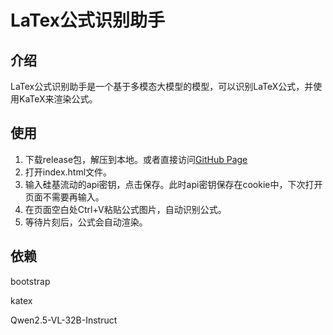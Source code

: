 # LaTex公式识别助手

## 介绍

LaTex公式识别助手是一个基于多模态大模型的模型，可以识别LaTeX公式，并使用KaTeX来渲染公式。

## 使用

1. 下载release包，解压到本地。或者直接访问[GitHub Page](https://latex.luxiaoxiao.work/)
2. 打开index.html文件。
3. 输入硅基流动的api密钥，点击保存。此时api密钥保存在cookie中，下次打开页面不需要再输入。
4. 在页面空白处Ctrl+V粘贴公式图片，自动识别公式。
5. 等待片刻后，公式会自动渲染。

## 依赖

bootstrap

katex

Qwen2.5-VL-32B-Instruct

